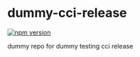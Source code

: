 # dummy-cci-release

[![npm version](https://img.shields.io/badge/%40nui%2Fdummy--cci--release-29.0.0-blue.svg)](https://artifactory.corp.adobe.com/artifactory/npm-nui-release/@nui/dummy-cci-release/-/@nui/dummy-cci-release-29.0.0.tgz)


dummy repo for dummy testing cci release